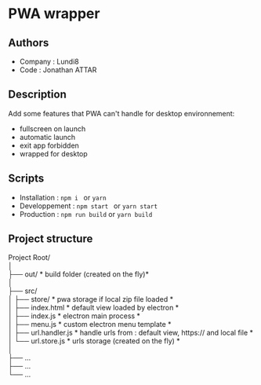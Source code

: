 # PWA wrapper

## Authors
- Company : Lundi8
- Code : Jonathan ATTAR

## Description
Add some features that PWA can't handle for desktop environnement:
- fullscreen on launch
- automatic launch
- exit app forbidden
- wrapped for desktop

## Scripts
- Installation : ``` npm i  ``` or  ``` yarn ```
- Developpement : ``` npm start  ``` or  ``` yarn start  ```
- Production : ``` npm run build ``` or ``` yarn build  ```


## Project structure
Project Root/  
│  
├── out/ * build folder (created on the fly)*   
│  
├── src/  
│   ├── store/ * pwa storage if local zip file loaded *  
│   ├── index.html * default view loaded by electron *  
│   ├── index.js * electron main process *  
│   ├── menu.js * custom electron menu template *  
│   ├── url.handler.js * handle urls from : default view, https:// and local file *  
│   └── url.store.js * urls storage (created on the fly) *  
│  
├── ...  
├── ...  
└── ...  
